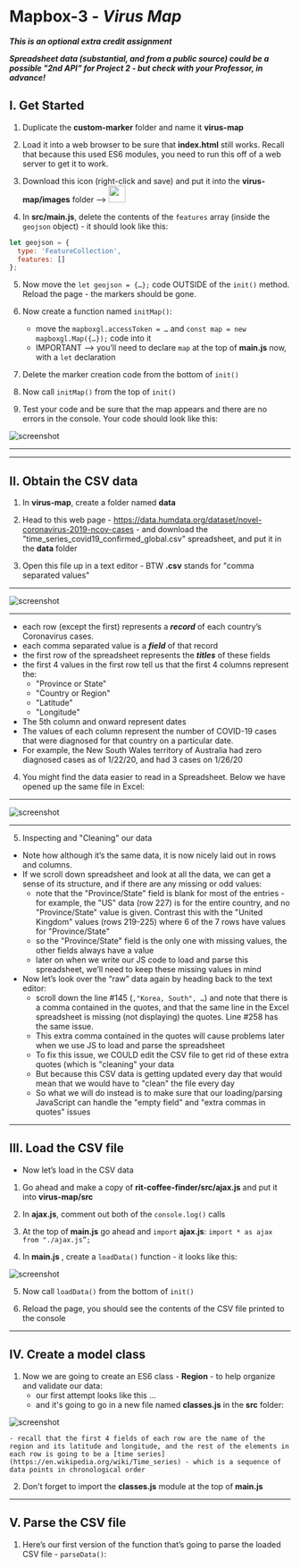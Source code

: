 # Mapbox-3 - *Virus Map*

***This is an optional extra credit assignment***

***Spreadsheet data (substantial, and from a public source) could be a possible "2nd API" for Project 2 - but check with your Professor, in advance!***

## I. Get Started

1) Duplicate the **custom-marker** folder and name it **virus-map** 

2) Load it into a web browser to be sure that **index.html** still works. Recall that because this used ES6 modules, you need to run this off of a web server to get it to work. 

3) Download this icon (right-click and save) and put it into the **virus-map/images** folder -->  <img src="_images/_map-images/cough-3247.png" width=30 height=30 />

4) In **src/main.js**, delete the contents of the `features` array (inside the `geojson` object) - it should look like this:

```js
let geojson = {
  type: 'FeatureCollection',
  features: []
};
```

5) Now move the `let geojson = {…};` code OUTSIDE of the `init()` method. Reload the page - the markers should be gone.

6) Now create a function named `initMap()`:
    - move the `mapboxgl.accessToken = …` and `const map = new mapboxgl.Map({…});` code into it
    - IMPORTANT --> you’ll need to declare `map` at the top of **main.js** now, with a `let` declaration

7) Delete the marker creation code from the bottom of `init()`

8) Now call `initMap()` from the top of `init()`

9) Test your code and be sure that the map appears and there are no errors in the console. Your code should look like this:

![screenshot](./_images/_map-images/virus-map-0.jpg)

<hr><hr>

## II. Obtain the CSV data

1) In **virus-map**, create a folder named **data**

2) Head to this web page - https://data.humdata.org/dataset/novel-coronavirus-2019-ncov-cases - and download the "time_series_covid19_confirmed_global.csv" spreadsheet, and put it in the **data** folder

3) Open this file up in a text editor - BTW **.csv** stands for "comma separated values"

<hr>

![screenshot](./_images/_map-images/virus-map-1.jpg)

<hr>

  - each row (except the first) represents a ***record*** of each country’s Coronavirus cases. 
  - each comma separated value is a ***field*** of that record
  - the first row of the spreadsheet represents the ***titles*** of these fields
  - the first 4 values in the first row tell us that the first 4 columns represent the:
    - "Province or State"
    - "Country or Region"
    - "Latitude"
    - "Longitude"
  - The 5th column and onward represent dates
  - The values of each column represent the number of COVID-19 cases that were diagnosed for that country on a particular date. 
  - For example, the New South Wales territory of Australia had zero diagnosed cases as of 1/22/20, and had 3 cases on 1/26/20

4) You might find the data easier to read in a Spreadsheet. Below we have opened up the same file in Excel:

<hr>

![screenshot](./_images/_map-images/virus-map-2.jpg)

<hr>

5) Inspecting and "Cleaning" our data

  - Note how although it’s the same data, it is now nicely laid out in rows and columns.
  - If we scroll down spreadsheet and look at all the data, we can get a sense of its structure, and if there are any missing or odd values:
    - note that the "Province/State" field is blank for most of the entries - for example, the "US" data (row 227) is for the entire country, and no "Province/State" value is given. Contrast this with the "United Kingdom" values (rows 219-225) where 6 of the 7 rows have values for "Province/State" 
    - so the "Province/State" field is the only one with missing values, the other fields always have a value
    - later on when we write our JS code to load and parse this spreadsheet, we’ll need to keep these missing values in mind
  - Now let’s look over the “raw” data again by heading back to the text editor:
    - scroll down the line #145 (`,"Korea, South", …`) and note that there is a comma contained in the quotes, and that the same line in the Excel spreadsheet is missing (not displaying) the quotes. Line #258 has the same issue.
    - This extra comma contained in the quotes will cause problems later when we use JS to load and parse the spreadsheet
    - To fix this issue, we COULD edit the CSV file to get rid of these extra quotes (which is "cleaning" your data
    - But because this CSV data is getting updated every day that would mean that we would have to "clean" the file every day
    - So what we will do instead is to make sure that our loading/parsing JavaScript can handle the "empty field" and "extra commas in quotes" issues

<hr>

## III. Load the CSV file

- Now let’s load in the CSV data

1) Go ahead and make a copy of **rit-coffee-finder/src/ajax.js**  and put it into **virus-map/src**

2) In **ajax.js**, comment out both of the `console.log()` calls

3) At the top of **main.js** go ahead and `import` **ajax.js**: `import * as ajax from "./ajax.js”;`

4) In **main.js** , create a `loadData()` function - it looks like this:


![screenshot](./_images/_map-images/virus-map-3.jpg)


5) Now call `loadData()` from the bottom of `init()`

6) Reload the page, you should see the contents of the CSV file printed to the console

<hr>

## IV. Create a model class

1) Now we are going to create an ES6 class - **Region** - to help organize and validate our data:
    - our first attempt looks like this ...
    - and it's going to go in a new file named **classes.js** in the **src** folder:

![screenshot](./_images/_map-images/virus-map-4.jpg)

    - recall that the first 4 fields of each row are the name of the region and its latitude and longitude, and the rest of the elements in each row is going to be a [time series](https://en.wikipedia.org/wiki/Time_series) - which is a sequence of data points in chronological order

2) Don't forget to import the **classes.js** module at the top of **main.js**

<hr>

## V. Parse the CSV file

1) Here’s our first version of the function that’s going to parse the loaded CSV file - `parseData()`:
